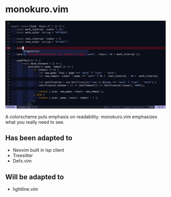 # monokuro.vim

![Sample image](image/sample.png)

A colorscheme puts emphasis on readability.
monokuro.vim emphasizes what you really need to see.

## Has been adapted to
- Neovim built in lsp client
- Treesitter
- Defx.vim

## Will be adapted to
- lightline.vim
